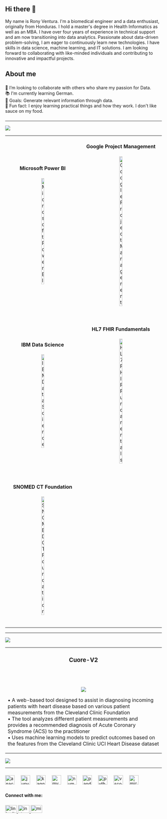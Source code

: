 ## Hi there 👋
<p align="left">My name is Rony Ventura. I'm a biomedical engineer and a data enthusiast, originally from Honduras. I hold a master's degree in Health Informatics as well as an MBA. I have over four years of experience in technical support and am now transitioning into data analytics. Passionate about data-driven problem-solving, I am eager to continuously learn new technologies. I have skills in data science, machine learning, and IT solutions. I am looking forward to collaborating with like-minded individuals and contributing to innovative and impactful projects.</p>

###

<h2 align="left">About me</h2>

###

<p align="left">👯 I’m looking to collaborate with others who share my passion for Data.<br>📚 I'm currently learning German.<br>🎯 Goals: Generate relevant information through data.<br>🎲 Fun fact: I enjoy learning practical things and how they work. I don't like sauce on my food.</p>

###
------------------------------------------------------------------------------

![](https://capsule-render.vercel.app/api?type=venom&height=200&text=🏆%20Certificates%20Earned&fontSize=25&color=0:32CD32,100:006400&stroke=006400)


<!-- Featured Projects Section -->
<table>
<tr>
<td width="20%">
<h4 align="center">Microsoft Power BI</h4>
<div align="center">  
<a href="https://learn.microsoft.com/api/credentials/share/en-us/RonyV/E70F84464DBB198B?sharingId=319BDBC327ACDA45" target="_blank">
<img src="https://learn.microsoft.com/media/learn/certification/badges/microsoft-certified-associate-badge.svg?branch=main" width="20%" alt="Microsoft Power BI"/>
</a>
<br>
<br>
<p>
</p>
<p align="left">
</p>
</div>
</td>
<td width="20%">
<h4 align="center">Google Project Management</h4>
<div align="center">  
<a href="https://coursera.org/share/34d7c22c27f23c6dc043b1410da4e39d" target="_blank">
<img src="https://images.credly.com/images/771cff46-3573-4d12-bfd8-528745f00957/GCC_badge_PGM_1000x1000.png" width="20%" alt="Google Project Management"/>
</a>
<br>
<br>
<p>
</p>
</div>
</td>
</tr>
<tr>
<td width="20%">
<h4 align="center">IBM Data Science</h4>
<div align="center">  
<a href="https://coursera.org/share/b83e1beef78f3ce136353cf048705f29" target="_blank">
<img src="https://images.credly.com/size/680x680/images/fa32e912-a95a-478b-926f-3b98b586e55c/Adv_Data_Science_Specialization.png" width="20%" alt="IBM Data Science"/>
</a>
<br>
<br>
<p>
</p>
</div>
</td>
<td width="20%">
<h4 align="center">HL7 FHIR Fundamentals</h4>
<div align="center">  
<a href="https://www.linkedin.com/in/rony-ventura/details/certifications/1706758032074/single-media-viewer?type=DOCUMENT&profileId=ACoAACMxN44BHKnTvnBAXpj52h__hJQzc2VSfp0&lipi=urn%3Ali%3Apage%3Ad_flagship3_profile_view_base_certifications_details%3B2apN7iGiShmgDGhJIGPI1Q%3D%3D" target="_blank">
<img src="https://infocentral.infoway-inforoute.ca/images/logos/hl7_FHIR_fundamentals.PNG?v=1" width="20%" alt="HL7 FHIR Fundamentals"/>
</a>
<br>
<br>
<p>
</p>
</div>
</td>
</tr>
<tr>
<td width="20%">
<h4 align="center"> SNOMED CT Foundation</h4>
<div align="center">  
<a href="https://www.linkedin.com/in/rony-ventura/details/certifications/1710901329556/single-media-viewer?type=DOCUMENT&profileId=ACoAACMxN44BHKnTvnBAXpj52h__hJQzc2VSfp0&lipi=urn%3Ali%3Apage%3Ad_flagship3_profile_view_base_certifications_details%3B2apN7iGiShmgDGhJIGPI1Q%3D%3D" target="_blank">
<img src="https://ticsalutsocial.cat/wp-content/uploads/2023/06/extensio-catalana-SNOMED-1.jpg" width="20%" alt=" SNOMED CT Foundation"/>
</a>
<br>
<br>
<p>
</p>
</div>
</td>

</tr>
</table>


---------------------------------------
</details>

![](https://capsule-render.vercel.app/api?type=venom&height=200&text=🚀%20Featured%20Projects&fontSize=25&color=0:8871e5,100:b678c4&stroke=b678c4)

<!-- Featured Projects Section -->
<table>
<tr>
<td width="50%">
<h3 align="center">Cuore-V2</h3>
<div align="center">  
<a href="" target="_blank">
</a>
<br>
<br>
<p>
<a href="https://github.com/RVentura09/Cuore-V2" target="_blank">
<img src="https://img.shields.io/badge/View_on_GitHub-2ea44f?style=for-the-badge&logo=github"/>
</a>
</a>
</p>
<p align="left">
• A web-based tool designed to assist in diagnosing incoming patients with heart disease based on various patient measurements from the Cleveland Clinic Foundation<br>
• The tool analyzes different patient measurements and provides a recommended diagnosis of Acute Coronary Syndrome (ACS) to the practitioner<br>
• Uses machine learning models to predict outcomes based on the features from the Cleveland Clinic UCI Heart Disease dataset
</p>
</div>
</td>

</tr>
</table>

![](https://capsule-render.vercel.app/api?type=venom&height=200&text=💻%20Tech%20Stack&fontSize=25&color=0:00FFFF,100:1E90FF&stroke=1E90FF)



-------------------------------------
###

<div align="left">
  <img src="https://cdn.jsdelivr.net/gh/devicons/devicon/icons/anaconda/anaconda-original.svg" height="30" alt="anaconda logo"  />
  <img width="12" />
  <img src="https://cdn.jsdelivr.net/gh/devicons/devicon/icons/jupyter/jupyter-original.svg" height="30" alt="jupyter logo"  />
  <img width="12" />
  <img src="https://cdn.jsdelivr.net/gh/devicons/devicon/icons/kaggle/kaggle-original.svg" height="30" alt="kaggle logo"  />
  <img width="12" />
  <img src="https://cdn.jsdelivr.net/gh/devicons/devicon/icons/mysql/mysql-original.svg" height="30" alt="mysql logo"  />
  <img width="12" />
  <img src="https://cdn.jsdelivr.net/gh/devicons/devicon/icons/numpy/numpy-original.svg" height="30" alt="numpy logo"  />
  <img width="12" />
  <img src="https://cdn.jsdelivr.net/gh/devicons/devicon/icons/pandas/pandas-original.svg" height="30" alt="pandas logo"  />
  <img width="12" />
  <img src="https://cdn.jsdelivr.net/gh/devicons/devicon/icons/python/python-original.svg" height="30" alt="python logo"  />
  <img width="12" />
  <img src="https://cdn.jsdelivr.net/gh/devicons/devicon/icons/vscode/vscode-original.svg" height="30" alt="vscode logo"  />
  <img width="12" />
  <img src="https://cdn.jsdelivr.net/gh/devicons/devicon/icons/microsoftsqlserver/microsoftsqlserver-plain.svg" height="30" alt="microsoftsqlserver logo"  />
</div>

###

<h4 align="left">Connect with me:</h4>

###

<div align="left">
  <a href="https://www.linkedin.com/in/rony-ventura/" target="_blank">
    <img src="https://raw.githubusercontent.com/maurodesouza/profile-readme-generator/master/src/assets/icons/social/linkedin/default.svg" width="37" height="25" alt="linkedin logo"  />
  </a>
  <a href="https://www.instagram.com/ronven09/" target="_blank">
    <img src="https://raw.githubusercontent.com/maurodesouza/profile-readme-generator/master/src/assets/icons/social/instagram/default.svg" width="37" height="25" alt="instagram logo"  />
  </a>
  <a href="MAILTO:VENTURA.RONY@HOTMAIL.COM" target="_blank">
    <img src="https://raw.githubusercontent.com/maurodesouza/profile-readme-generator/master/src/assets/icons/social/microsoft-outlook/default.svg" width="37" height="25" alt="microsoft-outlook logo"  />
  </a>
</div>

###

